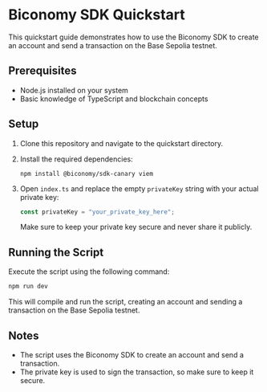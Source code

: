 # Biconomy SDK Quickstart

This quickstart guide demonstrates how to use the Biconomy SDK to create an account and send a transaction on the Base Sepolia testnet.

## Prerequisites

- Node.js installed on your system
- Basic knowledge of TypeScript and blockchain concepts

## Setup

1. Clone this repository and navigate to the quickstart directory.

2. Install the required dependencies:

   ```
   npm install @biconomy/sdk-canary viem
   ```

3. Open `index.ts` and replace the empty `privateKey` string with your actual private key:

   ```typescript
   const privateKey = "your_private_key_here";
   ```

   Make sure to keep your private key secure and never share it publicly.

## Running the Script

Execute the script using the following command:

```bash
npm run dev 
```

This will compile and run the script, creating an account and sending a transaction on the Base Sepolia testnet.

## Notes

- The script uses the Biconomy SDK to create an account and send a transaction.
- The private key is used to sign the transaction, so make sure to keep it secure.